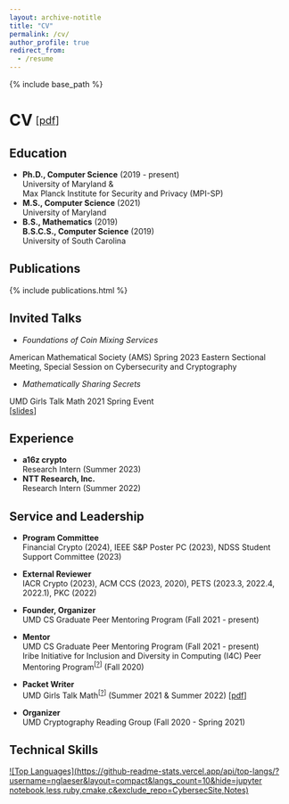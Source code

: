 ```yaml
---
layout: archive-notitle
title: "CV"
permalink: /cv/
author_profile: true
redirect_from:
  - /resume
---
```


{% include base_path %}

<style>
.small {
  font-size: .65em;
  font-weight: normal;
  margin-left: .3em;
}
h1 {
  display: flex;
  align-items: center;
}
.award {
  color: orange;
  font-weight: bold;
}
</style>

# CV <span class="small">[<a class="artifact-link" target="_blank" href="{{ base_path }}/files/Glaeser_CV_research.pdf">pdf</a>]</span>

Education
------
* **Ph.D., Computer Science** (2019 - present)  
  University of Maryland &  
  Max Planck Institute for Security and Privacy (MPI-SP)
* **M.S., Computer Science** (2021)  
  University of Maryland
* **B.S., Mathematics** (2019)   
  **B.S.C.S., Computer Science** (2019)  
  University of South Carolina

Publications
------
  {% include publications.html %}
  
Invited Talks
------
* *Foundations of Coin Mixing Services* 
<!-- <span class="award">[invited talk]</span>   -->
  American Mathematical Society (AMS) Spring 2023 Eastern Sectional Meeting, Special Session on Cybersecurity and Cryptography
* *Mathematically Sharing Secrets* 
<!-- <span class="award">[invited talk]</span>   -->
  UMD Girls Talk Math 2021 Spring Event  
  [<a class="artifact-link" target="_blank" href="https://github.com/nglaeser/gtm2021/tree/main/spring">slides</a>]
  
Experience
------
* **a16z crypto**  
  Research Intern (Summer 2023)  
* **NTT Research, Inc.**  
  Research Intern (Summer 2022)

<!-- Teaching
------ -->
  
Service and Leadership
------
* **Program Committee**  
  Financial Crypto (2024), IEEE S&P Poster PC (2023), NDSS Student Support Committee (2023)

* **External Reviewer**  
  IACR Crypto (2023), ACM CCS (2023, 2020), PETS (2023.3, 2022.4, 2022.1), PKC (2022)
  
* **Founder, Organizer**  
   UMD CS Graduate Peer Mentoring Program (Fall 2021 - present)

* **Mentor**  
  UMD CS Graduate Peer Mentoring Program (Fall 2021 - present)  
  Iribe Initiative for Inclusion and Diversity in Computing (I4C) Peer Mentoring Program<sup>[<a title="What's that?" class="artifact-link" target="_blank" href="https://inclusion.cs.umd.edu/programs#mentoring">?</a>]</sup> (Fall 2020)

* **Packet Writer**  
  UMD Girls Talk Math<sup>[<a title="What's that?" class="artifact-link" target="_blank" href="https://gtm.math.umd.edu/virtualcamp2021.html">?</a>]</sup> (Summer 2021 & Summer 2022)
  [<a class="artifact-link" target="_blank" href="https://github.com/nglaeser/gtm2021/blob/main/packet/main.pdf">pdf</a>]

* **Organizer**  
  UMD Cryptography Reading Group (Fall 2020 - Spring 2021)

Technical Skills
------
[![Top Languages](https://github-readme-stats.vercel.app/api/top-langs/?username=nglaeser&layout=compact&langs_count=10&hide=jupyter notebook,less,ruby,cmake,c&exclude_repo=CybersecSite,Notes)](https://github.com/nglaeser)